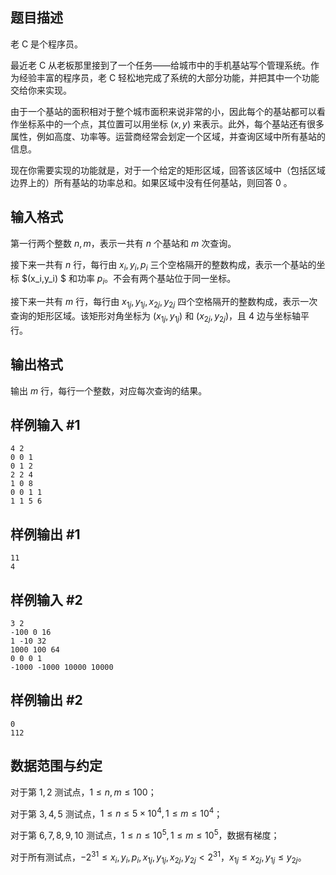 ## 题目描述

老 C 是个程序员。

最近老 C 从老板那里接到了一个任务——给城市中的手机基站写个管理系统。作为经验丰富的程序员，老 C 轻松地完成了系统的大部分功能，并把其中一个功能交给你来实现。

由于一个基站的面积相对于整个城市面积来说非常的小，因此每个的基站都可以看作坐标系中的一个点，其位置可以用坐标 $(x,y)$ 来表示。此外，每个基站还有很多属性，例如高度、功率等。运营商经常会划定一个区域，并查询区域中所有基站的信息。

现在你需要实现的功能就是，对于一个给定的矩形区域，回答该区域中（包括区域边界上的）所有基站的功率总和。如果区域中没有任何基站，则回答 $0$ 。

## 输入格式

第一行两个整数 $n,m$，表示一共有 $n$ 个基站和 $m$ 次查询。

接下来一共有 $n$ 行，每行由 $x_i,y_i,p_i$ 三个空格隔开的整数构成，表示一个基站的坐标 $(x_i,y_i) $ 和功率 $p_i$。不会有两个基站位于同一坐标。

接下来一共有 $m$ 行，每行由 $x_{1j},y_{1j},x_{2 j},y_{2j}$ 四个空格隔开的整数构成，表示一次查询的矩形区域。该矩形对角坐标为 $(x_{1j},y_{1j})$ 和 $(x_{2j},y_{2j})$，且 $4$ 边与坐标轴平行。

## 输出格式

输出 $m$ 行，每行一个整数，对应每次查询的结果。

## 样例输入 #1

```plain
4 2   
0 0 1 
0 1 2  
2 2 4  
1 0 8  
0 0 1 1 
1 1 5 6
```

## 样例输出 #1

```plain
11
4
```

## 样例输入 #2

```plain
3 2
-100 0 16 
1 -10 32 
1000 100 64 
0 0 0 1 
-1000 -1000 10000 10000
```

## 样例输出 #2

```plain
0
112
```

## 数据范围与约定

对于第 $1,2$ 测试点，$1\le n,m\le 100$；

对于第 $3,4,5$ 测试点，$1\le n\le 5\times 10^4,1\le m\le 10^4$；

对于第 $6,7,8,9,10$ 测试点，$1\le n\le 10^5,1\le m\le 10^5$，数据有梯度；

对于所有测试点，$-2^{31}\le x_i,y_i,p_i,x_{1j},y_{1j},x_{2j},y_{2j}<2^{31}$，$x_{1j}\le x_{2j},y_{1j}\le y_{2j}$。

